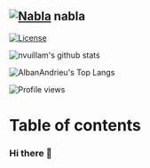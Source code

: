 

## [![Nabla](http://albandrieu.com/nabla/index/assets/nabla/nabla-4.png)](https://github.com/AlbanAndrieu) nabla

[![License](http://img.shields.io/:license-apache-blue.svg?style=flat-square)](http://www.apache.org/licenses/LICENSE-2.0.html)

![nvuillam's github stats](https://github-readme-stats.vercel.app/api?username=AlbanAndrieu&theme=dark&show_icons=true)

![AlbanAndrieu's Top Langs](https://github-readme-stats.vercel.app/api/top-langs/?username=AlbanAndrieu&langs_count=8&theme=radical&layout=compact&card_width=445)

<!--[![Stackexchange profile](https://stackexchange.com/users/flair/4652074.png)](https://stackexchange.com/users/4652074)-->

![Profile views](https://komarev.com/ghpvc/?username=AlbanAndrieu&color=green)

# Table of contents

<!-- toc -->


<!-- tocstop -->

### Hi there 👋

<!--
**AlbanAndrieu/AlbanAndrieu** is a ✨ _special_ ✨ repository because its `README.md` (this file) appears on your GitHub profile.

Here are some ideas to get you started:

- 🔭 I’m currently working on ...
- 🌱 I’m currently learning ...
- 👯 I’m looking to collaborate on ...
- 🤔 I’m looking for help with ...
- 💬 Ask me about ...
- 📫 How to reach me: ...
- 😄 Pronouns: ...
- ⚡ Fun fact: ...
-->
